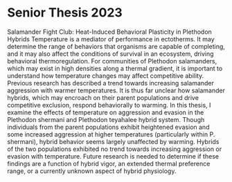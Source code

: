 # Senior Thesis 2023
Salamander Fight Club: Heat-Induced Behavioral Plasticity in Plethodon Hybrids
	Temperature is a mediator of performance in ectotherms. It may determine the range of behaviors that organisms are capable of completing, and it may also affect the conditions of survival in an ecosystem, driving behavioral thermoregulation. For communities of Plethodon salamanders, which may exist in high densities along a thermal gradient, it is important to understand how temperature changes may affect competitive ability. Previous research has described a trend towards increasing salamander aggression with warmer temperatures. It is thus far unclear how salamander hybrids, which may encroach on their parent populations and drive competitive exclusion, respond behaviorally to warming. In this thesis, I examine the effects of temperature on aggression and evasion in the Plethodon shermani and Plethodon teyahalee hybrid system. Though individuals from the parent populations exhibit heightened evasion and some increased aggression at higher temperatures (particularly within P. shermani), hybrid behavior seems largely unaffected by warming. Hybrids of the two populations exhibited no trend towards increasing aggression or evasion with temperature. Future research is needed to determine if these findings are a function of hybrid vigor, an extended thermal preference range, or a currently unknown aspect of hybrid physiology.
